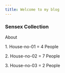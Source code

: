 ```yaml
---
title: Welcome to my blog
---
```

<h3>Sensex Collection</h3>
<p>About</p>
<p>1. House-no-01 = 4 People</p>
<p>2. House-no-02 = 7 People</p>
<p>3. House-no-03 = 2 People</p>
